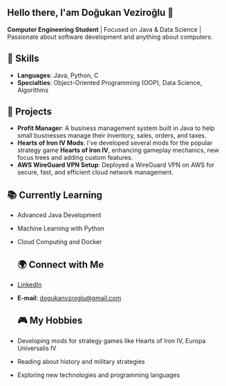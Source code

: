 ## Hello there, I'am Doğukan Veziroğlu 👋

**Computer Engineering Student** | Focused on Java & Data Science | Passionate about software development and anything about computers.

## 🚀 Skills
- **Languages**: Java, Python, C
- **Specialties**: Object-Oriented Programming (OOP), Data Science, Algorithms

## 💼 Projects
- **Profit Manager**: A business management system built in Java to help small businesses manage their inventory, sales, orders, and taxes.
- **Hearts of Iron IV Mods**: I've developed several mods for the popular strategy game **Hearts of Iron IV**, enhancing gameplay mechanics, new focus trees and adding custom features.
- **AWS WireGuard VPN Setup**: Deployed a WireGuard VPN on AWS for secure, fast, and efficient cloud network management.

## 📚 Currently Learning
- Advanced Java Development
- Machine Learning with Python
- Cloud Computing and Docker

  ## 🌍 Connect with Me
- [LinkedIn](https://www.linkedin.com/in/dogukan-veziroglu)
- **E-mail**: [dogukanvzroglu@gmail.com](mailto:dogukanvzroglu@gmail.com)

  ## 🎮 My Hobbies
- Developing mods for strategy games like Hearts of Iron IV, Europa Universalis IV
- Reading about history and military strategies
- Exploring new technologies and programming languages
